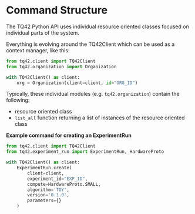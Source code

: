 # Command Structure

The TQ42 Python API uses individual resource oriented classes focused on individual parts of the system.

Everything is evolving around the TQ42Client which can be used as a context manager, like this:

```python
from tq42.client import TQ42Client
from tq42.organization import Organization

with TQ42Client() as client:
    org = Organization(client=client, id="ORG_ID")
```

Typically, these individual modules (e.g. `tq42.organization`) contain the following:

- resource oriented class
- `list_all` function returning a list of instances of the resource oriented class

**Example command for creating an ExperimentRun**

```python
from tq42.client import TQ42Client
from tq42.experiment_run import ExperimentRun, HardwareProto

with TQ42Client() as client:
    ExperimentRun.create(
        client=client,
        experiment_id="EXP_ID",
        compute=HardwareProto.SMALL,
        algorithm='TOY',
        version='0.1.0',
        parameters={}
    )
```
